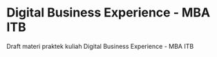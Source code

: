 # Digital Business Experience - MBA ITB 
Draft materi praktek kuliah Digital Business Experience - MBA ITB
